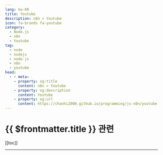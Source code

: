 ```yaml
---
lang: ko-KR
title: Youtube
description: n8n > Youtube
icon: fa-brands fa-youtube
category: 
  - Node.js
  - n8n
  - Youtube
tag: 
  - node
  - nodejs
  - node-js
  - n8n
  - youtube
head:
  - - meta:
    - property: og:title
      content: n8n > Youtube
    - property: og:description
      content: Youtube
    - property: og:url
      content: https://chanhi2000.github.io/programming/js-n8n/youtube.html
---
```


# {{ $frontmatter.title }} 관련

[[toc]]

---

<TagLinks />